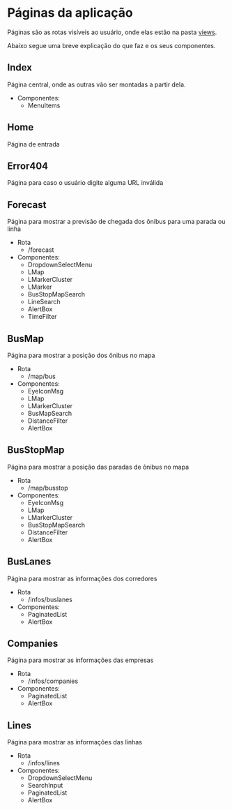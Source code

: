 # Páginas da aplicação

Páginas são as rotas visíveis ao usuário, onde elas estão na pasta [views](../src/views).

Abaixo segue uma breve explicação do que faz e os seus componentes.

## Index

Página central, onde as outras vão ser montadas a partir dela.

-   Componentes:
    -   MenuItems

## Home

Página de entrada

## Error404

Página para caso o usuário digite alguma URL inválida

## Forecast

Página para mostrar a previsão de chegada dos ônibus para uma parada ou linha

-   Rota
    -   /forecast
-   Componentes:
    -   DropdownSelectMenu
    -   LMap
    -   LMarkerCluster
    -   LMarker
    -   BusStopMapSearch
    -   LineSearch
    -   AlertBox
    -   TimeFilter

## BusMap

Página para mostrar a posição dos ônibus no mapa

-   Rota
    -   /map/bus
-   Componentes:
    -   EyeIconMsg
    -   LMap
    -   LMarkerCluster
    -   BusMapSearch
    -   DistanceFilter
    -   AlertBox

## BusStopMap

Página para mostrar a posição das paradas de ônibus no mapa

-   Rota
    -   /map/busstop
-   Componentes:
    -   EyeIconMsg
    -   LMap
    -   LMarkerCluster
    -   BusStopMapSearch
    -   DistanceFilter
    -   AlertBox

## BusLanes

Página para mostrar as informações dos corredores

-   Rota
    -   /infos/buslanes
-   Componentes:
    -   PaginatedList
    -   AlertBox

## Companies

Página para mostrar as informações das empresas

-   Rota
    -   /infos/companies
-   Componentes:
    -   PaginatedList
    -   AlertBox

## Lines

Página para mostrar as informações das linhas

-   Rota
    -   /infos/lines
-   Componentes:
    -   DropdownSelectMenu
    -   SearchInput
    -   PaginatedList
    -   AlertBox

